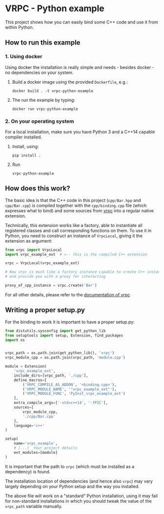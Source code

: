 # VRPC - Python example

This project shows how you can easily bind some C++ code and use it from within
Python.

## How to run this example

### 1. Using docker

Using docker the installation is really simple and needs - besides docker -
no dependencies on your system.

1. Build a docker image using the provided `Dockerfile`, e.g.:

    ```
    docker build . -t vrpc-python-example
    ```

2. The run the example by typing:

    ```
    docker run vrpc-python-example
    ```

### 2. On your operating system

For a local installation, make sure you have Python 3 and a C++14 capable
compiler installed.

1. Install, using:
    ```
    pip install .
    ```

2. Run
    ```
    vrpc-python-example
    ```

## How does this work?

The basic idea is that the C++ code in this project (`cpp/Bar.hpp` and
`cpp/Bar.cpp`) is compiled together with the `cpp/binding.cpp` file (which
expresses what to bind) and some sources from
[vrpc](https://github.com/bheisen/vrpc) into a regular native extension.

Technically, this extension works like a factory, able to instantiate all
registered classes and call corresponding functions on them. To use it in
Python, you need to construct an instance of `VrpcLocal`, giving it the
extension as argument:

```python
from vrpc import VrpcLocal
import vrpc_example_ext  # <-- this is the compiled C++ extension

vrpc = VrpcLocal(vrpc_example_ext)

# Now vrpc is much like a factory instance capable to create C++ instance
# and provide you with a proxy for interacting

proxy_of_cpp_instance = vrpc.create('Bar')
```

For all other details, please refer to the [documentation of
vrpc](https://github.com/bheisen/vrpc#readme)

## Writing a proper setup.py

For the binding to work it is important to have a proper setup.py:

```python
from distutils.sysconfig import get_python_lib
from setuptools import setup, Extension, find_packages
import os


vrpc_path = os.path.join(get_python_lib(), 'vrpc')
vrpc_module_cpp = os.path.join(vrpc_path, 'module.cpp')

module = Extension(
    'vrpc_example_ext',
    include_dirs=[vrpc_path, './cpp'],
    define_macros=[
        ('VRPC_COMPILE_AS_ADDON', '<binding.cpp>'),
        ('VRPC_MODULE_NAME', '"vrpc_example_ext"'),
        ('VRPC_MODULE_FUNC', 'PyInit_vrpc_example_ext')
    ],
    extra_compile_args=['-std=c++14', '-fPIC'],
    sources=[
        vrpc_module_cpp,
        './cpp/Bar.cpp'
    ],
    language='c++'
)

setup(
    name='vrpc_example',
    # [...]  Your project details
    ext_modules=[module]
)
```

It is important that the path to `vrpc` (which must be installed as a
dependency) is found.

The installation location of dependencies (and hence also `vrpc`) may vary
largely depending on your Python setup and the way you installed.

The above file will work on a "standard" Python installation, using it may fail
for non-standard installations in which you should tweak the value of the
`vrpc_path` variable manually.
